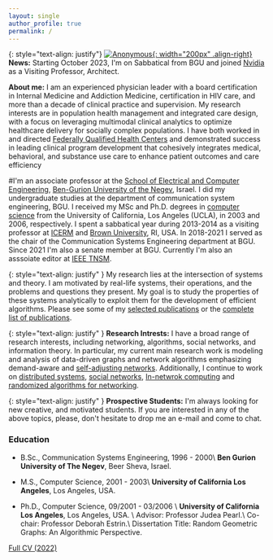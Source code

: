 ```yaml
---
layout: single
author_profile: true
permalink: /
---
```


{: style="text-align: justify"}
[![Anonymous](/assets/images/starbucks_front_low.jpeg){: width="200px" .align-right}](/TheAnonymousPainter)
**News:** Starting October 2023, I'm on Sabbatical from BGU and joined [Nvidia](https://www.nvidia.com/) as a Visiting Professor, Architect.

**About me:** 
I am an experienced physician leader with a board certification in Internal Medicine and Addiction Medicine, certification in HIV care, and more than a decade of clinical practice and supervision. My research interests are in population health management and integrated care design, with a focus on leveraging multimodal clinical analytics to optimize healthcare delivery for socially complex populations. I have both worked in and directed [Federally Qualified Health Centers](https://www.healthcare.gov/glossary/federally-qualified-health-center-fqhc/) and demonstrated success in leading clinical program development that cohesively integrates medical, behavioral, and substance use care to enhance patient outcomes and care efficiency

#I'm an associate professor at the [School of Electrical and Computer Engineering](https://in.bgu.ac.il/engn/ece/Pages/default.aspx), [Ben-Gurion University of the Negev](https://www.bgu.ac.il), Israel. I did my undergraduate studies at the department of communication system engineering, BGU.  I received my MSc and Ph.D. degrees in [computer science](https://www.cs.ucla.edu/) from the University of California, Los Angeles (UCLA), in 2003 and 2006, respectively. I spent a sabbatical year during 2013-2014 as a visiting professor at [ICERM](http://icerm.brown.edu/sp-s14) and [Brown University](https://cs.brown.edu/), RI, USA. In 2018-2021 I served as the chair of the Communication Systems Engineering department at BGU. Since 2021 I'm also a senate member at BGU. Currently I'm also an asssoiate editor at [IEEE TNSM](https://www.comsoc.org/publications/journals/ieee-tnsm).

{: style="text-align: justify" }
My research lies at the intersection of systems and theory. I am motivated by real-life systems, their operations, and the problems and questions they present. My goal is to study the properties of these systems analytically to exploit them for the development of efficient algorithms. Please see some of my [selected publications](/publications#selected-publications) or the [complete list of publications](/publications#full-publication-list).


{: style="text-align: justify" }
**Research Intrests:** I have a broad range of research interests, including networking, algorithms, social networks, and information theory. In particular, my current main research work is modeling and analysis of data-driven graphs and network algorithms emphasizing demand-aware and [self-adjusting networks](/publications#self-adjusting-netwroks). Additionally, I continue to work on [distributed systems](/publications#distributed-computing), [social networks](/publications#social-networks), [In-netwrok computing](/publications#in-netwrok-computing) and [randomized algorithms for networking](/publications#random-walks).

{: style="text-align: justify" }
**Prospective Students:**  I'm always looking for new creative, and motivated students. If you are interested in any of the above topics, please, don't hesitate to drop me an e-mail and come to chat.

### Education

* B.Sc., Communication Systems Engineering, 1996 - 2000\\
**Ben Gurion University of The Negev**, Beer Sheva, Israel.

* M.S., Computer Science, 2001 - 2003\\
**University of California Los Angeles**, Los Angeles, USA.

* Ph.D., Computer Science, 09/2001 - 03/2006 \\
**University of California Los Angeles**, Los Angeles, USA. \\
Advisor: Professor Judea Pearl.\\
Co-chair: Professor Deborah Estrin.\\
Dissertation Title: Random Geometric Graphs: An Algorithmic Perspective.


[Full CV (2022)](/assets/docs/Avin_CV_BGU.pdf)

